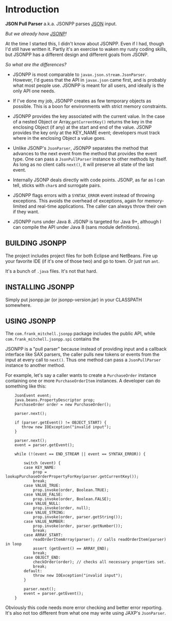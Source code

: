 # Introduction #

**JSON Pull Parser** a.k.a. JSONPP parses [JSON](http://json.org) input.

*But we already have [JSONP](https://projects.eclipse.org/projects/ee4j.jsonp)!*

At the time I started this, I didn't know about JSONPP. Even if I had, though
I'd still have written it. Partly it's an exercise to waken my rusty coding skills,
but JSONPP has a different design and different goals from JSONP.


*So what are the differences?*

* JSONPP is most comparable to `javax.json.stream.JsonParser`. However, I'd guess
  that the API in `javax.json` came first, and is probably what most people use.
  JSONPP is meant for all users, and ideally is the only API one needs.

* If I've done my job, JSONPP creates as few temporary objects as possible.
  This is a boon for environments with strict memory constraints.

* JSONPP provides the key associated with the current value.  In the case of a
  nested Object or Array,`getCurrentKey()` returns the key in the enclosing Object
  (if any) at the start and end of the value. JSONP provides the key only at the
  KEY_NAME event; developers must track where in the enclosing Object a value
  goes.

* Unlike JSONP's `JsonParser`, JSONPP separates the method that advances to the 
  next event from the method that provides the event type. One can pass a 
  `JsonPullParser` instance to other methods by itself. As long as no client 
  calls `next()`, it will preserve all state of the last event.

* Internally JSONP deals directly with code points. JSONP, as far as I can tell,
  sticks with `char`s and surrogate pairs.

* JSONPP flags errors with a `SYNTAX_ERROR` event instead of throwing exceptions.
  This avoids the overhead of exceptions, again for memory-limited and real-time
  applications.  The caller can always throw their own if they want.

* JSONPP runs under Java 8. JSONP is targeted for Java 9+, although I can compile
  the API under Java 8 (sans module definitions).

## BUILDING JSONPP ###

The project includes project files for both Eclipse and NetBeans. Fire up your
favorite IDE (if it's one of those two) and go to town. *Or* just run `ant`.

It's a bunch of `.java` files. It's not that hard.


## INSTALLING JSONPP ##

Simply put jsonpp.jar (or jsonpp-*version*.jar) in your CLASSPATH somewhere.


## USING JSONPP ##

The `com.frank_mitchell.jsonpp` package includes the public API,
while `com.frank_mitchell.jsonpp.spi` contains the

JSONPP is a "pull parser" because instead of providing input and a callback
interface like SAX parsers, the caller pulls new tokens or events from the input at
every call to `next()`. Thus one method can pass a `JsonPullParser` instance to
another method.

For example, let's say a caller wants to create a `PurchaseOrder` instance containing
one or more `PurchaseOrderItem` instances.  A developer can do something like this:

        JsonEvent event;
        java.beans.PropertyDescriptor prop;
        PurchaseOrder order = new PurchaseOrder();

        parser.next();

        if (parser.getEvent() != OBJECT_START) {
           throw new IOException("invalid input");
        }

        parser.next();
        event = parser.getEvent();

        while (!(event == END_STREAM || event == SYNTAX_ERROR)) {

            switch (event) {
            case KEY_NAME:
                prop = lookupPurchaseOrderPropertyForKey(parser.getCurrentKey());
                break;
            case VALUE_TRUE:
                prop.invoke(order, Boolean.TRUE);
            case VALUE_FALSE:
                prop.invoke(order, Boolean.FALSE);
            case VALUE_NULL:
                prop.invoke(order, null);
            case VALUE_STRING:
                prop.invoke(order, parser.getString());
            case VALUE_NUMBER:
                prop.invoke(order, parser.getNumber());
                break;
            case ARRAY_START:
                readOrderItemArray(parser); // calls readOrderItem(parser) in loop
                assert (getEvent() == ARRAY_END);
                break;
            case OBJECT_END:
                checkOrder(order); // checks all necessary properties set.
                break;
            default:
                throw new IOException("invalid input");
            }

            parser.next();
            event = parser.getEvent();
        }

Obviously this code needs more error checking and better error reporting.
It's also not too different from what one may write using JAXP's `JsonParser`.


